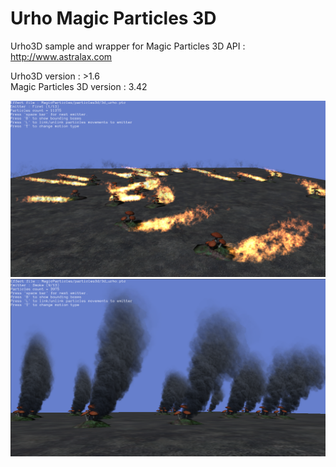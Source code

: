 # Urho Magic Particles 3D

Urho3D sample and wrapper for Magic Particles 3D API : http://www.astralax.com

Urho3D version : >1.6  
Magic Particles 3D version : 3.42

![Screenshot](https://raw.githubusercontent.com/fredakilla/ump3d/master/Screen1.png)
![Screenshot](https://raw.githubusercontent.com/fredakilla/ump3d/master/Screen2.png)


